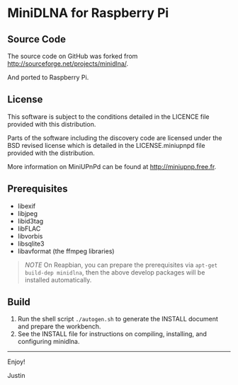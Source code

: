 # MiniDLNA for Raspberry Pi


## Source Code
The source code on GitHub was forked from <http://sourceforge.net/projects/minidlna/>.

And ported to Raspberry Pi.


## License
This software is subject to the conditions detailed in the LICENCE file provided with this distribution.

Parts of the software including the discovery code are licensed under the BSD revised license which is detailed in the LICENSE.miniupnpd file provided with the distribution.

More information on MiniUPnPd can be found at http://miniupnp.free.fr.


## Prerequisites
- libexif
- libjpeg
- libid3tag
- libFLAC
- libvorbis
- libsqlite3
- libavformat (the ffmpeg libraries)

> *NOTE* 
On Reapbian, you can prepare the prerequisites via `apt-get build-dep minidlna`, then the above develop packages will be installed automatically.


## Build
1. Run the shell script `./autogen.sh` to generate the INSTALL document and prepare the workbench.
2. See the INSTALL file for instructions on compiling, installing, and configuring minidlna.



***
Enjoy!

Justin
